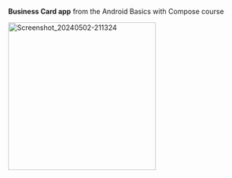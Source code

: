 **Business Card app** 
from the Android Basics with Compose course

<img src="https://github.com/FrancoisMartinez/BusinessCard/assets/160101566/490df5d8-52dd-4a53-8a9b-a3b9c2cba4b4" alt="Screenshot_20240502-211324" width="300">
